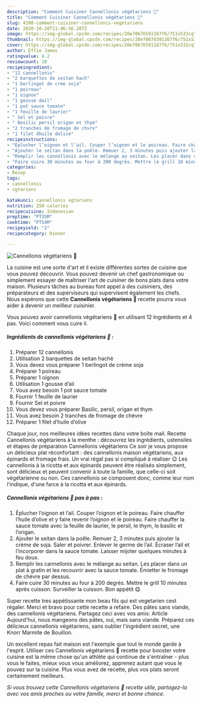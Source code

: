 ```yaml
---
description: "Comment Cuisiner Cannellonis végétariens 🌱"
title: "Comment Cuisiner Cannellonis végétariens 🌱"
slug: 4390-comment-cuisiner-cannellonis-vegetariens
date: 2020-10-20T11:46:56.287Z
image: https://img-global.cpcdn.com/recipes/20e70676591167f6/751x532cq70/cannellonis-vegetariens-🌱-photo-principale-de-la-recette.jpg
thumbnail: https://img-global.cpcdn.com/recipes/20e70676591167f6/751x532cq70/cannellonis-vegetariens-🌱-photo-principale-de-la-recette.jpg
cover: https://img-global.cpcdn.com/recipes/20e70676591167f6/751x532cq70/cannellonis-vegetariens-🌱-photo-principale-de-la-recette.jpg
author: Effie James
ratingvalue: 4.2
reviewcount: 10
recipeingredient:
- "12 cannellonis"
- "2 barquettes de seitan hach"
- "1 berlingot de crme soja"
- "1 poireau"
- "1 oignon"
- "1 gousse dail"
- "1 pot sauce tomate"
- "1 feuille de laurier"
- " Sel et poivre"
- " Basilic persil origan et thym"
- "2 tranches de fromage de chvre"
- "1 filet dhuile dolive"
recipeinstructions:
- "Éplucher l’oignon et l’ail. Couper l’oignon et le poireau. Faire chauffer l’huile d’olive et y faire revenir l’oignon et le poireau. Faire chauffer la sauce tomate avec la feuille de laurier, le persil, le thym, le basilic et l’origan."
- "Ajouter le seitan dans la poêle. Remuer 2, 3 minutes puis ajouter la crème de soja. Saler et poivrer. Enlever le germe de l’ail. Écraser l’ail et l’incorporer dans la sauce tomate. Laisser mijoter quelques minutes à feu doux."
- "Remplir les cannellonis avec le mélange au seitan. Les placer dans un plat à gratin et les recouvrir avec la sauce tomate. Émietter le fromage de chèvre par dessus."
- "Faire cuire 30 minutes au four à 200 degrés. Mettre le grill 10 minutes après cuisson. Surveiller la cuisson. Bon appétit 😋"
categories:
- Resep
tags:
- cannellonis
- vgtariens

katakunci: cannellonis vgtariens 
nutrition: 250 calories
recipecuisine: Indonesian
preptime: "PT35M"
cooktime: "PT54M"
recipeyield: "2"
recipecategory: Dinner

---
```



![Cannellonis végétariens 🌱](https://img-global.cpcdn.com/recipes/20e70676591167f6/751x532cq70/cannellonis-vegetariens-🌱-photo-principale-de-la-recette.jpg)

La cuisine est une sorte d'art et il existe différentes sortes de cuisine que vous pouvez découvrir. Vous pouvez devenir un chef gastronomique ou simplement essayer de maîtriser l'art de cuisiner de bons plats dans votre maison. Plusieurs tâches au bureau font appel à des cuisiniers, des préparateurs et des superviseurs qui supervisent également les chefs. Nous espérons que cette <strong> Cannellonis végétariens 🌱 </strong> recette pourra vous aider à devenir un meilleur cuisinier.

<!--inarticleads1-->

Vous pouvez avoir cannellonis végétariens 🌱 en utilisant 12 Ingrédients et 4 pas. Voici comment vous cuire il.

##### Ingrédients de cannellonis végétariens 🌱 :

1. Préparer 12 cannellonis
1. Utilisation 2 barquettes de seitan haché
1. Vous devez vous préparer 1 berlingot de crème soja
1. Préparer 1 poireau
1. Préparer 1 oignon
1. Utilisation 1 gousse d’ail
1. Vous avez besoin 1 pot sauce tomate
1. Fournir 1 feuille de laurier
1. Fournir  Sel et poivre
1. Vous devez vous préparer  Basilic, persil, origan et thym
1. Vous avez besoin 2 tranches de fromage de chèvre
1. Préparer 1 filet d’huile d’olive


Chaque jour, nos meilleures idées recettes dans votre boîte mail. Recette Cannellonis végétariens à la menthe : découvrez les ingrédients, ustensiles et étapes de préparation Cannellonis végétariens Ce soir je vous propose un délicieux plat réconfortant : des cannellonis maison végétariens, aux épinards et fromage frais. Un vrai régal pas si compliqué à réaliser 😉 Les cannellonis à la ricotta et aux épinards peuvent être réalisés simplement, sont délicieux et peuvent convenir à toute la famille, que celle-ci soit végétarienne ou non. Ces cannellonis se composent donc, comme leur nom l&#39;indique, d&#39;une farce à la ricotta et aux épinards. 

<!--inarticleads2-->

##### Cannellonis végétariens 🌱 pas à pas :

1. Éplucher l’oignon et l’ail. Couper l’oignon et le poireau. Faire chauffer l’huile d’olive et y faire revenir l’oignon et le poireau. Faire chauffer la sauce tomate avec la feuille de laurier, le persil, le thym, le basilic et l’origan.
1. Ajouter le seitan dans la poêle. Remuer 2, 3 minutes puis ajouter la crème de soja. Saler et poivrer. Enlever le germe de l’ail. Écraser l’ail et l’incorporer dans la sauce tomate. Laisser mijoter quelques minutes à feu doux.
1. Remplir les cannellonis avec le mélange au seitan. Les placer dans un plat à gratin et les recouvrir avec la sauce tomate. Émietter le fromage de chèvre par dessus.
1. Faire cuire 30 minutes au four à 200 degrés. Mettre le grill 10 minutes après cuisson. Surveiller la cuisson. Bon appétit 😋


Super recette tres appétissante mon beau fils qui est vegetarien cest régaler. Merci et bravo pour cette recette a refaire. Des pâtes sans viande, des cannellonis végétariens. Partagez ceci avec vos amis: Article Aujourd&#39;hui, nous mangeons des pâtes, oui, mais sans viande. Préparez ces délicieux cannellonis végétariens, sans oublier l&#39;ingrédient secret, une Knorr Marmite de Bouillon. 

<!--inarticleads1-->

<p>
Un excellent repas fait maison est l'exemple que tout le monde garde à l'esprit. Utiliser ces Cannellonis végétariens 🌱 recette pour booster votre cuisine est la même chose qu'un athlète qui continue de s'entraîner - plus vous le faites, mieux vous vous améliorez, apprenez autant que vous le pouvez sur la cuisine. Plus vous avez de recette, plus vos plats seront certainement meilleurs.
</p>

<p>
<i>Si vous trouvez cette Cannellonis végétariens 🌱 recette utile, partagez-la avec vos amis proches ou votre famille, merci et bonne chance.</i>
</p>

